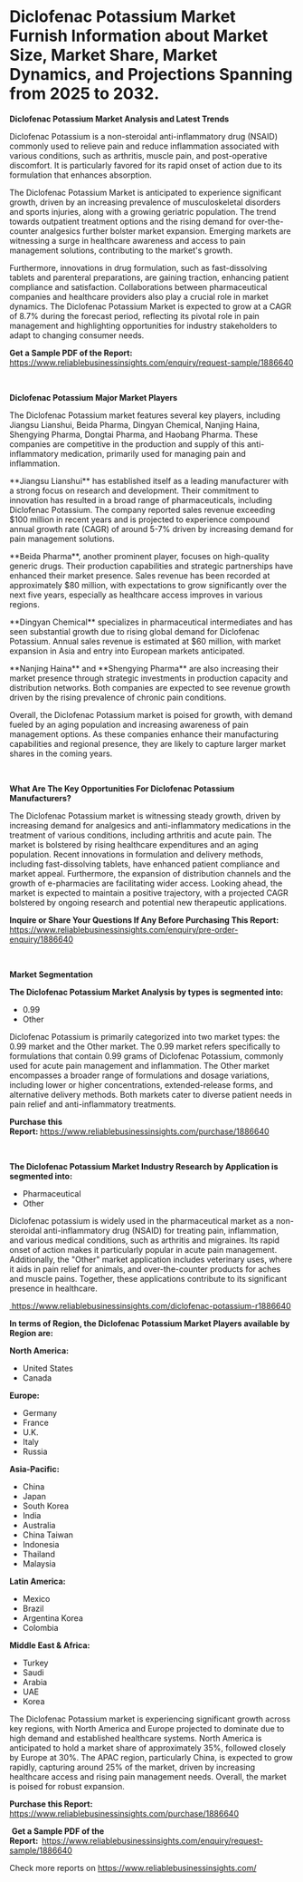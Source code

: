 <p><h1>Diclofenac Potassium Market Furnish Information about Market Size, Market Share, Market Dynamics, and Projections Spanning from 2025 to 2032.</h1></p><p><strong>Diclofenac Potassium Market Analysis and Latest Trends</strong></p>
<p><p>Diclofenac Potassium is a non-steroidal anti-inflammatory drug (NSAID) commonly used to relieve pain and reduce inflammation associated with various conditions, such as arthritis, muscle pain, and post-operative discomfort. It is particularly favored for its rapid onset of action due to its formulation that enhances absorption.</p><p>The Diclofenac Potassium Market is anticipated to experience significant growth, driven by an increasing prevalence of musculoskeletal disorders and sports injuries, along with a growing geriatric population. The trend towards outpatient treatment options and the rising demand for over-the-counter analgesics further bolster market expansion. Emerging markets are witnessing a surge in healthcare awareness and access to pain management solutions, contributing to the market's growth.</p><p>Furthermore, innovations in drug formulation, such as fast-dissolving tablets and parenteral preparations, are gaining traction, enhancing patient compliance and satisfaction. Collaborations between pharmaceutical companies and healthcare providers also play a crucial role in market dynamics. The Diclofenac Potassium Market is expected to grow at a CAGR of 8.7% during the forecast period, reflecting its pivotal role in pain management and highlighting opportunities for industry stakeholders to adapt to changing consumer needs.</p></p>
<p><strong>Get a Sample PDF of the Report:&nbsp;</strong> <a href="https://www.reliablebusinessinsights.com/enquiry/request-sample/1886640?utm_campaign=2111&utm_medium=2&utm_source=Github&utm_content=ia&utm_term=08032025&utm_id=diclofenac-potassium">https://www.reliablebusinessinsights.com/enquiry/request-sample/1886640</a></p>
<p>&nbsp;</p>
<p><strong>Diclofenac Potassium Major Market Players</strong></p>
<p><p>The Diclofenac Potassium market features several key players, including Jiangsu Lianshui, Beida Pharma, Dingyan Chemical, Nanjing Haina, Shengying Pharma, Dongtai Pharma, and Haobang Pharma. These companies are competitive in the production and supply of this anti-inflammatory medication, primarily used for managing pain and inflammation.</p><p>**Jiangsu Lianshui** has established itself as a leading manufacturer with a strong focus on research and development. Their commitment to innovation has resulted in a broad range of pharmaceuticals, including Diclofenac Potassium. The company reported sales revenue exceeding $100 million in recent years and is projected to experience compound annual growth rate (CAGR) of around 5-7% driven by increasing demand for pain management solutions.</p><p>**Beida Pharma**, another prominent player, focuses on high-quality generic drugs. Their production capabilities and strategic partnerships have enhanced their market presence. Sales revenue has been recorded at approximately $80 million, with expectations to grow significantly over the next five years, especially as healthcare access improves in various regions.</p><p>**Dingyan Chemical** specializes in pharmaceutical intermediates and has seen substantial growth due to rising global demand for Diclofenac Potassium. Annual sales revenue is estimated at $60 million, with market expansion in Asia and entry into European markets anticipated.</p><p>**Nanjing Haina** and **Shengying Pharma** are also increasing their market presence through strategic investments in production capacity and distribution networks. Both companies are expected to see revenue growth driven by the rising prevalence of chronic pain conditions.</p><p>Overall, the Diclofenac Potassium market is poised for growth, with demand fueled by an aging population and increasing awareness of pain management options. As these companies enhance their manufacturing capabilities and regional presence, they are likely to capture larger market shares in the coming years.</p></p>
<p>&nbsp;</p>
<p><strong>What Are The Key Opportunities For Diclofenac Potassium Manufacturers?</strong></p>
<p><p>The Diclofenac Potassium market is witnessing steady growth, driven by increasing demand for analgesics and anti-inflammatory medications in the treatment of various conditions, including arthritis and acute pain. The market is bolstered by rising healthcare expenditures and an aging population. Recent innovations in formulation and delivery methods, including fast-dissolving tablets, have enhanced patient compliance and market appeal. Furthermore, the expansion of distribution channels and the growth of e-pharmacies are facilitating wider access. Looking ahead, the market is expected to maintain a positive trajectory, with a projected CAGR bolstered by ongoing research and potential new therapeutic applications.</p></p>
<p><strong>Inquire or Share Your Questions If Any Before Purchasing This Report:</strong> <a href="https://www.reliablebusinessinsights.com/enquiry/pre-order-enquiry/1886640?utm_campaign=2111&utm_medium=2&utm_source=Github&utm_content=ia&utm_term=08032025&utm_id=diclofenac-potassium">https://www.reliablebusinessinsights.com/enquiry/pre-order-enquiry/1886640</a></p>
<p>&nbsp;</p>
<p><strong>Market Segmentation</strong></p>
<p><strong>The Diclofenac Potassium Market Analysis by types is segmented into:</strong></p>
<p><ul><li>0.99</li><li>Other</li></ul></p>
<p><p>Diclofenac Potassium is primarily categorized into two market types: the 0.99 market and the Other market. The 0.99 market refers specifically to formulations that contain 0.99 grams of Diclofenac Potassium, commonly used for acute pain management and inflammation. The Other market encompasses a broader range of formulations and dosage variations, including lower or higher concentrations, extended-release forms, and alternative delivery methods. Both markets cater to diverse patient needs in pain relief and anti-inflammatory treatments.</p></p>
<p><strong>Purchase this Report:&nbsp;</strong><a href="https://www.reliablebusinessinsights.com/purchase/1886640?utm_campaign=2111&utm_medium=2&utm_source=Github&utm_content=ia&utm_term=08032025&utm_id=diclofenac-potassium">https://www.reliablebusinessinsights.com/purchase/1886640</a></p>
<p>&nbsp;</p>
<p><strong>The Diclofenac Potassium Market Industry Research by Application is segmented into:</strong></p>
<p><ul><li>Pharmaceutical</li><li>Other</li></ul></p>
<p><p>Diclofenac potassium is widely used in the pharmaceutical market as a non-steroidal anti-inflammatory drug (NSAID) for treating pain, inflammation, and various medical conditions, such as arthritis and migraines. Its rapid onset of action makes it particularly popular in acute pain management. Additionally, the "Other" market application includes veterinary uses, where it aids in pain relief for animals, and over-the-counter products for aches and muscle pains. Together, these applications contribute to its significant presence in healthcare.</p></p>
<p><a href="https://www.reliablebusinessinsights.com/diclofenac-potassium-r1886640?utm_campaign=2111&utm_medium=2&utm_source=Github&utm_content=ia&utm_term=08032025&utm_id=diclofenac-potassium">&nbsp;https://www.reliablebusinessinsights.com/diclofenac-potassium-r1886640</a></p>
<p><strong>In terms of Region, the Diclofenac Potassium Market Players available by Region are:</strong></p>
<p>
    <p> <strong> North America: </strong>
        <ul>
            <li>United States</li>
            <li>Canada</li>
        </ul>
        </p> 
    <p> <strong> Europe: </strong>
        <ul>
            <li>Germany</li>
            <li>France</li>
            <li>U.K.</li>
            <li>Italy</li>
            <li>Russia</li>
        </ul>
        </p> 
    <p> <strong> Asia-Pacific: </strong>
        <ul>
            <li>China</li>
            <li>Japan</li>
            <li>South Korea</li>
            <li>India</li>
            <li>Australia</li>
            <li>China Taiwan</li>
            <li>Indonesia</li>
            <li>Thailand</li>
            <li>Malaysia</li>
        </ul>
        </p> 
    <p> <strong> Latin America: </strong>
        <ul>
            <li>Mexico</li>
            <li>Brazil</li>
            <li>Argentina Korea</li>
            <li>Colombia</li>
        </ul>
        </p> 
    <p> <strong> Middle East & Africa: </strong>
        <ul>
            <li>Turkey</li>
            <li>Saudi</li>
            <li>Arabia</li>
            <li>UAE</li>
            <li>Korea</li>
        </ul>
    </p>
    </p>
<p><p>The Diclofenac Potassium market is experiencing significant growth across key regions, with North America and Europe projected to dominate due to high demand and established healthcare systems. North America is anticipated to hold a market share of approximately 35%, followed closely by Europe at 30%. The APAC region, particularly China, is expected to grow rapidly, capturing around 25% of the market, driven by increasing healthcare access and rising pain management needs. Overall, the market is poised for robust expansion.</p></p>
<p><strong>Purchase this Report: </strong><a href="https://www.reliablebusinessinsights.com/purchase/1886640?utm_campaign=2111&utm_medium=2&utm_source=Github&utm_content=ia&utm_term=08032025&utm_id=diclofenac-potassium">https://www.reliablebusinessinsights.com/purchase/1886640</a></p>
<p>&nbsp;<strong>Get a Sample PDF of the Report:&nbsp;&nbsp;</strong><a href="https://www.reliablebusinessinsights.com/enquiry/request-sample/1886640?utm_campaign=2111&utm_medium=2&utm_source=Github&utm_content=ia&utm_term=08032025&utm_id=diclofenac-potassium">https://www.reliablebusinessinsights.com/enquiry/request-sample/1886640</a></p>
<p><strong></strong></p>
<p>Check more reports on <a href="https://www.reliablebusinessinsights.com/?utm_campaign=2111&utm_medium=2&utm_source=Github&utm_content=ia&utm_term=08032025&utm_id=diclofenac-potassium">https://www.reliablebusinessinsights.com/</a></p>